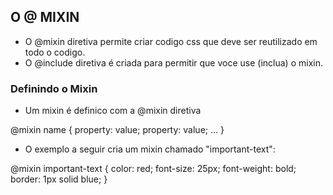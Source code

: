 ## O @ MIXIN

- O @mixin diretiva permite criar codigo css que deve ser reutilizado em todo o codigo.
- O @include diretiva é criada para permitir que voce use (inclua) o mixin.
  
### Definindo o Mixin

- Um mixin é definico com a @mixin diretiva

@mixin name {
  property: value;
  property: value;
  ...
}

- O exemplo a seguir cria um mixin chamado "important-text":

@mixin important-text {
  color: red;
  font-size: 25px;
  font-weight: bold;
  border: 1px solid blue;
}
